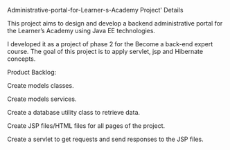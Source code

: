 Administrative-portal-for-Learner-s-Academy
Project' Details

This project aims to design and develop a backend administrative portal for the Learner’s Academy using Java EE technologies.

I developed it as a project of phase 2 for the Become a back-end expert course. The goal of this project is to apply servlet, jsp and Hibernate concepts.

Product Backlog:

Create models classes.

Create models services.

Create a database utility class to retrieve data.

Create JSP files/HTML files for all pages of the project.

Create a servlet to get requests and send responses to the JSP files.
